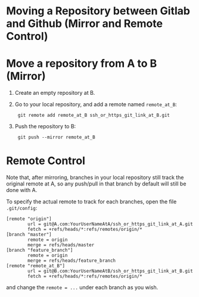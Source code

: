 # Moving a Repository between Gitlab and Github (Mirror and Remote Control)


# Move a repository from A to B (Mirror)

1. Create an empty repository at B.
2. Go to your local repository, and add a remote named `remote_at_B`:

        git remote add remote_at_B ssh_or_https_git_link_at_B.git

3. Push the repository to B:

        git push --mirror remote_at_B

# Remote Control

Note that, after mirroring, branches in your local repository still track the original remote at A, so any push/pull in that branch by default will still be done with A. 

To specify the actual remote to track for each branches, open the file `.git/config`:

    [remote "origin"]
            url = git@A.com:YourUserNameAtA/ssh_or_https_git_link_at_A.git
            fetch = +refs/heads/*:refs/remotes/origin/*
    [branch "master"]
            remote = origin
            merge = refs/heads/master
    [branch "feature_branch"]
            remote = origin
            merge = refs/heads/feature_branch
    [remote "remote_at_B"]
            url = git@B.com:YourUserNameAtB/ssh_or_https_git_link_at_B.git
            fetch = +refs/heads/*:refs/remotes/origin/*

 and change the `remote = ...` under each branch as you wish. 